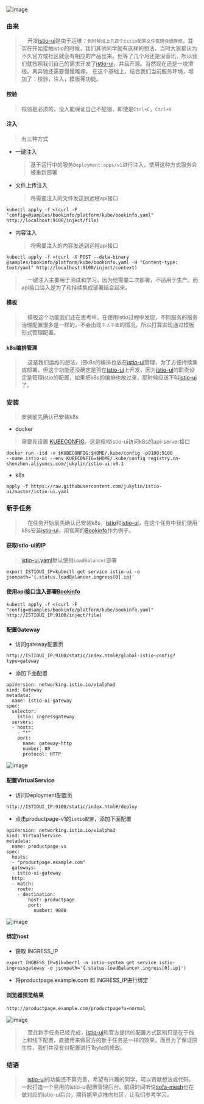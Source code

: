 ![image](https://upload.cc/i1/2018/10/18/MoDebg.png)

### 由来
>&nbsp;&nbsp;&nbsp;&nbsp;开发[istio-ui](https://github.com/jukylin/istio-ui)是由于运维：```到时候线上几百个istio配置文件管理会很麻烦```。其实在开始接触istio的时候，我们其他同学就有这样的想法，当时大家都认为不久官方或社区就会有相应的产品出来。但等了几个月还是没音讯，所以我们就按照我们自己的需求开发了[istio-ui](https://github.com/jukylin/istio-ui)，并且开源。当然现在还是一块滑板。离奔驰还需要慢慢雕琢。
在这个基础上，结合我们当前服务环境，增加了：校验，注入，模板等功能。

#### 校验
> 校验是必须的，没人能保证自己不犯错，即使是```Ctrl+C```，```Ctrl+V```

#### 注入
> 有三种方式

* 一键注入
  > 基于运行中的服务```Deployment:apps/v1```进行注入，使用这种方式服务会被重新部署

* 文件上传注入
  > 将需要注入的文件发送到远程api接口
  
``` 
kubectl apply -f <(curl -F "config=@samples/bookinfo/platform/kube/bookinfo.yaml" http://localhost:9100/inject/file)
```

* 内容注入
  > 将需要注入的内容发送到远程api接口

```
kubectl apply -f <(curl -X POST --data-binary @samples/bookinfo/platform/kube/bookinfo.yaml -H "Content-type: text/yaml" http://localhost:9100/inject/context)
```

> &nbsp;&nbsp;&nbsp;&nbsp;一键注入主要用于测试和学习，因为他需要二次部署，不适用于生产。而api接口注入是为了和持续集成部署结合起来。

#### 模板
> &nbsp;&nbsp;&nbsp;&nbsp;模板这个功能我们还在思考中，在使用istio过程中发现，不同服务的服务治理配置很多是一样的，不会出现```千人千面```的情况，所以打算实现通过模板形式管理配置。

#### k8s编排管理

> &nbsp;&nbsp;&nbsp;&nbsp;这是我们运维的想法，把k8s的编排也放在[istio-ui](https://github.com/jukylin/istio-ui)管理，为了方便持续集成部署。但这个功能还没确定是否在[istio-ui](https://github.com/jukylin/istio-ui)上开发，因为[istio-ui](https://github.com/jukylin/istio-ui)的职责设定是管理istio的配置，如果把k8s的编排也放过来，那时候应该不叫[istio-ui](https://github.com/jukylin/istio-ui)了。

### 安装
> 安装前先确认已安装k8s

* docker
> 需要先设置 [KUBECONFIG](https://kubernetes.io/docs/tasks/access-application-cluster/configure-access-multiple-clusters/#create-a-second-configuration-file)，这是授权istio-ui访问k8s的api-server接口
```
docker run -itd -v $KUBECONFIG:$HOME/.kube/config -p9100:9100 
--name istio-ui --env KUBECONFIG=$HOME/.kube/config registry.cn-shenzhen.aliyuncs.com/jukylin/istio-ui:v0.1
```

* k8s
```
apply -f https://raw.githubusercontent.com/jukylin/istio-ui/master/istio-ui.yaml
```

### 新手任务

> &nbsp;&nbsp;&nbsp;&nbsp;在任务开始前先确认已安装k8s，[istio](https://preliminary.istio.io/zh/)和[istio-ui](https://github.com/jukylin/istio-ui)，在这个任务中我们使用k8s安装[istio-ui](https://github.com/jukylin/istio-ui)，用官网的[Bookinfo](https://istio.io/docs/examples/bookinfo/)作为例子。

#### 获取Istio-ui的IP
> [istio-ui.yaml](https://github.com/jukylin/istio-ui/blob/master/istio-ui.yaml#L16)默认使用```LoadBalancer```部署
```
export ISTIOUI_IP=kubectl get service istio-ui -o jsonpath='{.status.loadBalancer.ingress[0].ip}'
```

#### 使用api接口注入部署[Bookinfo](https://istio.io/docs/examples/bookinfo/)

```
kubectl apply -f <(curl -F "config=@samples/bookinfo/platform/kube/bookinfo.yaml" http://ISTIOUI_IP:9100/inject/file)
```

#### 配置Gateway

* 访问gateway配置页

```
http://ISTIOUI_IP:9100/static/index.html#/global-istio-config?type=gateway
```

* 添加下面配置

```
apiVersion: networking.istio.io/v1alpha3
kind: Gateway
metadata:
  name: istio-ui-gateway
spec:
  selector:
    istio: ingressgateway
  servers:
  - hosts:
    - "*"
    port:
      name: gateway-http
      number: 80
      protocol: HTTP
```

![image](https://upload.cc/i1/2018/10/18/bOEo3R.png)


#### 配置VirtualService

* 访问Deployment配置页
```
http://ISTIOUI_IP:9100/static/index.html#/deploy
```
* 点击productpage-v1的```istio配置```，添加下面配置

```
apiVersion: networking.istio.io/v1alpha3
kind: VirtualService
metadata:
  name: productpage-vs
spec:
  hosts:
  - "productpage.example.com"
  gateways:
  - istio-ui-gateway
  http:
  - match:
    route:
    - destination:
        host: productpage
        port:
          number: 9080
```
![image](https://upload.cc/i1/2018/10/18/891hT5.png)


#### 绑定host
* 获取 INGRESS_IP
```
export INGRESS_IP=$(kubectl -n istio-system get service istio-ingressgateway -o jsonpath='{.status.loadBalancer.ingress[0].ip}')
```

* 将productpage.example.com 和 INGRESS_IP进行绑定

#### 浏览器预览结果

```
http://productpage.example.com/productpage?u=normal
```

![image](https://upload.cc/i1/2018/10/18/uCOa4G.png)

> &nbsp;&nbsp;&nbsp;&nbsp;至此新手任务已经完成，[istio-ui](https://github.com/jukylin/istio-ui)和官方提供的配置方式区别只是在于线上和线下配置，直接用来做官方的新手任务是一样的效果，而且为了保证原生性，我们并没有对配置进行1byte的修改。


### 结语
> &nbsp;&nbsp;&nbsp;&nbsp;[istio-ui](https://github.com/jukylin/istio-ui)的功能还不算完善，希望有兴趣的同学，可以贡献想法或代码，一起打造一个易用的istio-ui配置管理后台。前段时间听说[sofa-mesh](https://github.com/alipay/sofa-mosn)也在做对应的istio-ui后台，期待能早点推向社区，让我们参考学习。
